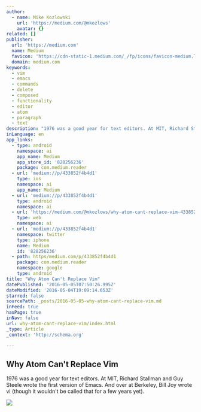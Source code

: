 ```yaml
---
author:
  - name: Mike Kozlowski
    url: 'https://medium.com/@mkozlows'
    avatar: {}
related: []
publisher:
  url: 'https://medium.com'
  name: Medium
  favicon: 'https://cdn-static-1.medium.com/_/fp/icons/favicon-medium.TAS6uQ-Y7kcKgi0xjcYHXw.ico'
  domain: medium.com
keywords:
  - vim
  - emacs
  - commands
  - delete
  - composed
  - functionality
  - editor
  - atom
  - paragraph
  - text
description: "1976 was a good year for text editors. At MIT, Richard Stallman and Guy Steele wrote the first version of Emacs. And over at Berkeley, Bill Joy wrote vi (though it wouldn't be called that for a few years yet)."
inLanguage: en
app_links:
  - type: android
    namespace: ai
    app_name: Medium
    app_store_id: '828256236'
    package: com.medium.reader
  - url: 'medium://p/433852f4b4d1'
    type: ios
    namespace: ai
    app_name: Medium
  - url: 'medium://p/433852f4b4d1'
    type: android
    namespace: ai
  - url: 'https://medium.com/@mkozlows/why-atom-cant-replace-vim-433852f4b4d1'
    type: web
    namespace: ai
  - url: 'medium://p/433852f4b4d1'
    namespace: twitter
    type: iphone
    name: Medium
    id: '828256236'
  - path: https/medium.com/p/433852f4b4d1
    package: com.medium.reader
    namespace: google
    type: android
title: "Why Atom Can't Replace Vim"
datePublished: '2016-05-05T07:50:26.995Z'
dateModified: '2016-05-04T19:09:14.653Z'
starred: false
sourcePath: _posts/2016-05-05-why-atom-cant-replace-vim.md
inFeed: true
hasPage: true
inNav: false
url: why-atom-cant-replace-vim/index.html
_type: Article
_context: 'http://schema.org'

---
```

<article style=""><h1>Why Atom Can't Replace Vim</h1><p>1976 was a good year for text editors. At MIT, Richard Stallman and Guy Steele wrote the first version of Emacs. And over at Berkeley, Bill Joy wrote vi (though it wouldn't be called that for a few years yet).</p><img src="https://cdn-images-1.medium.com/max/1200/1*XGkfh6N7r_uUyF8GUsHN2w.png" /></article>